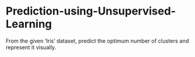 # Prediction-using-Unsupervised-Learning
From the given ‘Iris’ dataset, predict the optimum number of clusters and represent it visually.
